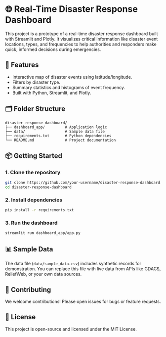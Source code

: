 # 🌐 Real-Time Disaster Response Dashboard

This project is a prototype of a real-time disaster response dashboard built with Streamlit and Plotly. It visualizes critical information like disaster event locations, types, and frequencies to help authorities and responders make quick, informed decisions during emergencies.

## 🚀 Features

- Interactive map of disaster events using latitude/longitude.
- Filters by disaster type.
- Summary statistics and histograms of event frequency.
- Built with Python, Streamlit, and Plotly.

## 🗂️ Folder Structure

```
disaster-response-dashboard/
├── dashboard_app/         # Application logic
├── data/                  # Sample data file
├── requirements.txt       # Python dependencies
└── README.md              # Project documentation
```

## 📦 Getting Started

### 1. Clone the repository

```bash
git clone https://github.com/your-username/disaster-response-dashboard.git
cd disaster-response-dashboard
```

### 2. Install dependencies

```bash
pip install -r requirements.txt
```

### 3. Run the dashboard

```bash
streamlit run dashboard_app/app.py
```

## 📊 Sample Data

The data file (`data/sample_data.csv`) includes synthetic records for demonstration. You can replace this file with live data from APIs like GDACS, ReliefWeb, or your own data sources.

## 🤝 Contributing

We welcome contributions! Please open issues for bugs or feature requests.

## 📜 License

This project is open-source and licensed under the MIT License.